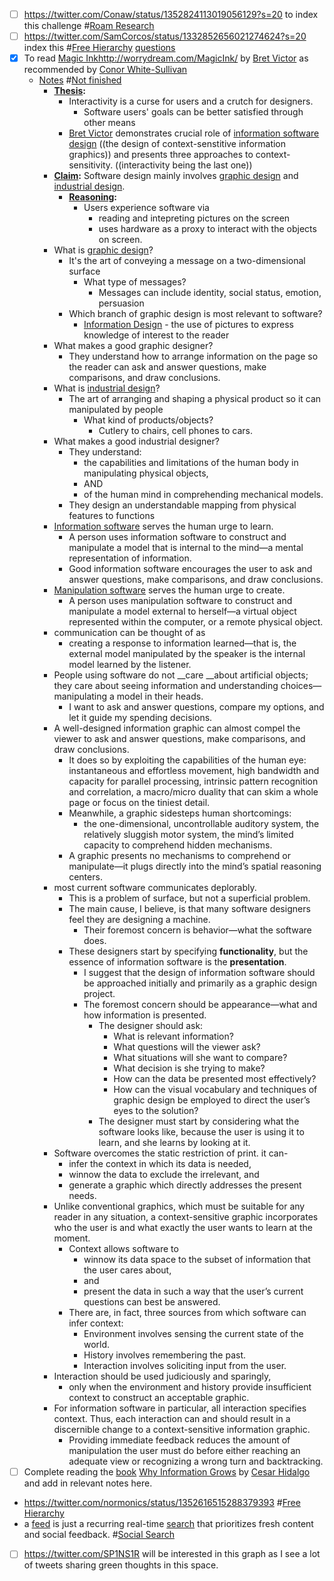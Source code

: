 - [ ] https://twitter.com/Conaw/status/1352824113019056129?s=20 to index this challenge #[Roam Research](<Roam Research.md>)
- [ ] https://twitter.com/SamCorcos/status/1332852656021274624?s=20 index this #[Free Hierarchy](<Free Hierarchy.md>) [questions](<questions.md>)
- [x] To read [Magic Ink](<Magic Ink.md>)http://worrydream.com/MagicInk/ by [Bret Victor](<Bret Victor.md>) as recommended by [Conor White-Sullivan](<Conor White-Sullivan.md>) 
    - [Notes](<Notes.md>) #[Not finished](<Not finished.md>)
        - **[Thesis](<Thesis.md>):**
            - Interactivity is a curse for users and a crutch for designers. 
                - Software users' goals can be better satisfied through other means
            - [Bret Victor](<Bret Victor.md>) demonstrates crucial role of [information software design](<information software design.md>) ((the design of context-senstitive information graphics)) and presents three approaches to context-sensitivity. ((interactivity being the last one))
        - **[Claim](<Claim.md>):** Software design mainly involves [graphic design](<graphic design.md>) and [industrial design](<industrial design.md>).
            - **[Reasoning](<Reasoning.md>):** 
                - Users experience software via
                    - reading and intepreting pictures on the screen
                    - uses hardware as a proxy to interact with the objects on screen.
        - What is [graphic design](<graphic design.md>)?
            - It's the art of conveying a message on a two-dimensional surface
                - What type of messages?
                    - Messages can include identity, social status, emotion, persuasion
            - Which branch of graphic design is most relevant to software?
                - [Information Design](<Information Design.md>) - the use of pictures to express knowledge of interest to the reader
        - What makes a good graphic designer?
            - They understand how to arrange information on the page so the reader can ask and answer questions, make comparisons, and draw conclusions.
        - What is [industrial design](<industrial design.md>)?
            - The art of arranging and shaping a physical product so it can manipulated by people
                - What kind of products/objects?
                    - Cutlery to chairs, cell phones to cars.
        - What makes a good industrial designer?
            - They understand:
                - the capabilities and limitations of the human body in manipulating physical objects, 
                - AND
                - of the human mind in comprehending mechanical models.
            - They design an understandable mapping from physical features to functions
        - [Information software](<Information software.md>) serves the human urge to learn. 
            - A person uses information software to construct and manipulate a model that is internal to the mind—a mental representation of information.
            - Good information software encourages the user to ask and answer questions, make comparisons, and draw conclusions.
        - [Manipulation software](<Manipulation software.md>) serves the human urge to create. 
            - A person uses manipulation software to construct and manipulate a model external to herself—a virtual object represented within the computer, or a remote physical object.
        - communication can be thought of as 
            - creating a response to information learned—that is, the external model manipulated by the speaker is the internal model learned by the listener.
        - People using software do not __care __about artificial objects; they care about seeing information and understanding choices—manipulating a model in their heads.
            - I want to ask and answer questions, compare my options, and let it guide my spending decisions.
        - A well-designed information graphic can almost compel the viewer to ask and answer questions, make comparisons, and draw conclusions. 
            - It does so by exploiting the capabilities of the human eye: instantaneous and effortless movement, high bandwidth and capacity for parallel processing, intrinsic pattern recognition and correlation, a macro/micro duality that can skim a whole page or focus on the tiniest detail. 
            - Meanwhile, a graphic sidesteps human shortcomings: 
                - the one-dimensional, uncontrollable auditory system, the relatively sluggish motor system, the mind’s limited capacity to comprehend hidden mechanisms. 
            - A graphic presents no mechanisms to comprehend or manipulate—it plugs directly into the mind’s spatial reasoning centers.
        - most current software communicates deplorably. 
            - This is a problem of surface, but not a superficial problem. 
            - The main cause, I believe, is that many software designers feel they are designing a machine. 
                - Their foremost concern is behavior—what the software does.
            - These designers start by specifying __functionality__, but the essence of
information software is the __presentation__.
                - I suggest that the design of information software should be approached initially and primarily as a graphic design project. 
                - The foremost concern should be appearance—what and how information is presented. 
                    - The designer should ask: 
                        - What is relevant information? 
                        - What questions will the viewer ask? 
                        - What situations will she want to compare?
                        - What decision is she trying to make? 
                        - How can the data be presented most effectively? 
                        - How can the visual vocabulary and techniques of graphic design be employed to direct the user’s eyes to the solution? 
                    - The designer must start by considering what the software looks like, because the user is using it to learn, and she learns by looking at it.
        - Software overcomes the static restriction of print. it can- 
            - infer the context in which its data is needed,
            - winnow the data to exclude the irrelevant, and
            - generate a graphic which directly addresses the present needs.
        - Unlike conventional graphics, which must be suitable for any reader in any situation, a context-sensitive graphic incorporates who the user is and what exactly the user wants to
learn at the moment. 
            - Context allows software to 
                - winnow its data space to the subset of information that the user cares about, 
                - and 
                - present the data in such a way that the user’s current questions can best be answered.
            - There are, in fact, three sources from which software can infer context:
                - Environment involves sensing the current state of the world.
                - History involves remembering the past.
                - Interaction involves soliciting input from the user.
        - Interaction should be used judiciously and sparingly, 
            - only when the environment and history provide insufficient context to construct an acceptable graphic.
        - For information software in particular, all interaction specifies context. Thus, each interaction can and should result in a discernible change to a context-sensitive information graphic. 
            - Providing immediate feedback reduces the amount of manipulation the user must do before either reaching an adequate view or recognizing a wrong turn and backtracking.
- [ ] Complete reading the [book]([Books](<Books.md>)) [Why Information Grows](<Why Information Grows.md>) by [Cesar Hidalgo](<Cesar Hidalgo.md>) and add in relevant notes here. 
- https://twitter.com/normonics/status/1352616515288379393 #[Free Hierarchy](<Free Hierarchy.md>)
- a [feed](<feed.md>) is just a recurring real-time [search](<search.md>) that prioritizes fresh content and social feedback. #[Social Search](<Social Search.md>)
- [ ] https://twitter.com/SP1NS1R will be interested in this graph as I see a lot of tweets sharing green thoughts in this space.
